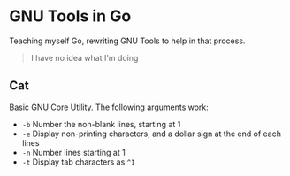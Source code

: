 GNU Tools in Go
===============

Teaching myself Go, rewriting GNU Tools to help in that process.
> I have no idea what I'm doing


## Cat

Basic GNU Core Utility. The following arguments work:

* `-b` Number the non-blank lines, starting at 1
* `-e` Display non-printing characters, and a dollar sign at the end of each lines
* `-n` Number lines starting at 1
* `-t` Display tab characters as `^I`

